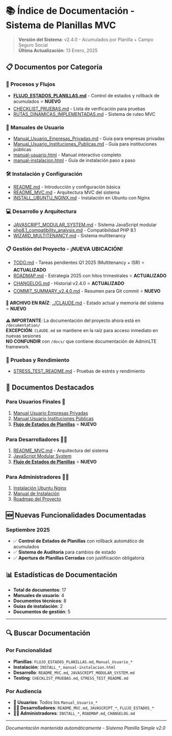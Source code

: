 # 📚 Índice de Documentación - Sistema de Planillas MVC

> **Versión del Sistema**: v2.4.0 - Acumulados por Planilla + Campo Seguro Social  
> **Última Actualización**: 13 Enero, 2025

## 📋 **Documentos por Categoría**

### **🔄 Procesos y Flujos**
- [**FLUJO_ESTADOS_PLANILLAS.md**](./FLUJO_ESTADOS_PLANILLAS.md) - Control de estados y rollback de acumulados ⭐ **NUEVO**
- [CHECKLIST_PRUEBAS.md](./CHECKLIST_PRUEBAS.md) - Lista de verificación para pruebas
- [RUTAS_DINAMICAS_IMPLEMENTADAS.md](./RUTAS_DINAMICAS_IMPLEMENTADAS.md) - Sistema de ruteo MVC

### **📖 Manuales de Usuario**
- [Manual_Usuario_Empresas_Privadas.md](./Manual_Usuario_Empresas_Privadas.md) - Guía para empresas privadas
- [Manual_Usuario_Instituciones_Publicas.md](./Manual_Usuario_Instituciones_Publicas.md) - Guía para instituciones públicas
- [manual-usuario.html](./manual-usuario.html) - Manual interactivo completo
- [manual-instalacion.html](./manual-instalacion.html) - Guía de instalación paso a paso

### **🛠️ Instalación y Configuración**
- [README.md](./README.md) - Introducción y configuración básica
- [README_MVC.md](./README_MVC.md) - Arquitectura MVC del sistema
- [INSTALL_UBUNTU_NGINX.md](./INSTALL_UBUNTU_NGINX.md) - Instalación en Ubuntu con Nginx

### **💻 Desarrollo y Arquitectura**
- [JAVASCRIPT_MODULAR_SYSTEM.md](./JAVASCRIPT_MODULAR_SYSTEM.md) - Sistema JavaScript modular
- [php8.1_compatibility_analysis.md](./php8.1_compatibility_analysis.md) - Compatibilidad PHP 8.1
- [WIZARD_MULTITENANCY.md](./WIZARD_MULTITENANCY.md) - Sistema multitenancy

### **📋 Gestión del Proyecto - ¡NUEVA UBICACIÓN!**
- [TODO.md](./TODO.md) - Tareas pendientes Q1 2025 (Multitenancy + ISR) ⭐ **ACTUALIZADO**
- [ROADMAP.md](./ROADMAP.md) - Estrategia 2025 con hitos trimestrales ⭐ **ACTUALIZADO**  
- [CHANGELOG.md](./CHANGELOG.md) - Historial v2.4.0 ⭐ **ACTUALIZADO**
- [COMMIT_SUMMARY_v2.4.0.md](./COMMIT_SUMMARY_v2.4.0.md) - Resumen para Git commit ⭐ **NUEVO**

**🚨 ARCHIVO EN RAÍZ**: [../CLAUDE.md](../CLAUDE.md) - Estado actual y memoria del sistema ⭐ **NUEVO**

**⚠️ IMPORTANTE**: La documentación del proyecto ahora está en `/documentation/`  
**EXCEPCIÓN**: `CLAUDE.md` se mantiene en la raíz para acceso inmediato en nuevas sesiones  
**NO CONFUNDIR** con `/docs/` que contiene documentación de AdminLTE framework.

### **🔬 Pruebas y Rendimiento**
- [STRESS_TEST_README.md](./STRESS_TEST_README.md) - Pruebas de estrés y rendimiento

## 🎯 **Documentos Destacados**

### **Para Usuarios Finales** 👥
1. [Manual Usuario Empresas Privadas](./Manual_Usuario_Empresas_Privadas.md)
2. [Manual Usuario Instituciones Públicas](./Manual_Usuario_Instituciones_Publicas.md)
3. [**Flujo de Estados de Planillas**](./FLUJO_ESTADOS_PLANILLAS.md) ⭐ **NUEVO**

### **Para Desarrolladores** 👨‍💻
1. [README_MVC.md](./README_MVC.md) - Arquitectura del sistema
2. [JavaScript Modular System](./JAVASCRIPT_MODULAR_SYSTEM.md)
3. [**Flujo de Estados de Planillas**](./FLUJO_ESTADOS_PLANILLAS.md) ⭐ **NUEVO**

### **Para Administradores** 👨‍💼
1. [Instalación Ubuntu Nginx](./INSTALL_UBUNTU_NGINX.md)
2. [Manual de Instalación](./manual-instalacion.html)
3. [Roadmap del Proyecto](./ROADMAP.md)

## 🆕 **Nuevas Funcionalidades Documentadas**

### **Septiembre 2025**
- ✅ **Control de Estados de Planillas** con rollback automático de acumulados
- ✅ **Sistema de Auditoría** para cambios de estado
- ✅ **Apertura de Planillas Cerradas** con justificación obligatoria

## 📊 **Estadísticas de Documentación**

- **Total de documentos**: 17
- **Manuales de usuario**: 4
- **Documentos técnicos**: 8
- **Guías de instalación**: 2
- **Documentos de gestión**: 5

---

## 🔍 **Buscar Documentación**

### **Por Funcionalidad**
- **Planillas**: `FLUJO_ESTADOS_PLANILLAS.md`, `Manual_Usuario_*`
- **Instalación**: `INSTALL_*`, `manual-instalacion.html`
- **Desarrollo**: `README_MVC.md`, `JAVASCRIPT_MODULAR_SYSTEM.md`
- **Testing**: `CHECKLIST_PRUEBAS.md`, `STRESS_TEST_README.md`

### **Por Audiencia**
- **👥 Usuarios**: Todos los `Manual_Usuario_*`
- **👨‍💻 Desarrolladores**: `README_MVC.md`, `JAVASCRIPT_*`, `FLUJO_ESTADOS_*`
- **👨‍💼 Administradores**: `INSTALL_*`, `ROADMAP.md`, `CHANGELOG.md`

---

*Documentación mantenida automáticamente - Sistema Planilla Simple v2.0*